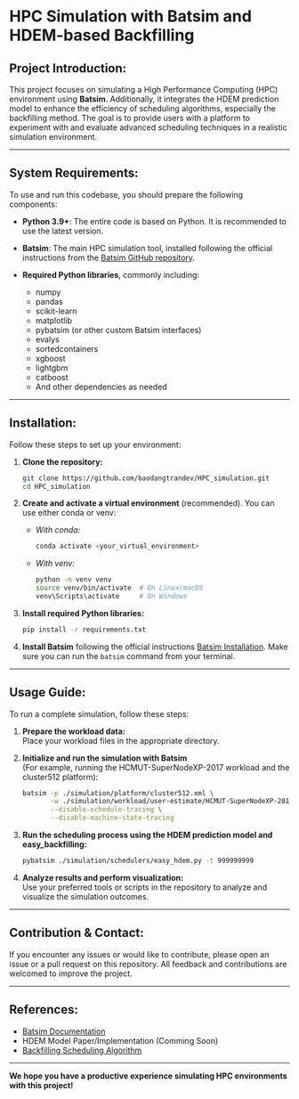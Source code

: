 # HPC Simulation with Batsim and HDEM-based Backfilling

## **Project Introduction:**

This project focuses on simulating a High Performance Computing (HPC) environment using **Batsim**. Additionally, it integrates the HDEM prediction model to enhance the efficiency of scheduling algorithms, especially the backfilling method. The goal is to provide users with a platform to experiment with and evaluate advanced scheduling techniques in a realistic simulation environment.

---

## **System Requirements:**

To use and run this codebase, you should prepare the following components:

- **Python 3.9+**: The entire code is based on Python. It is recommended to use the latest version.

- **Batsim**: The main HPC simulation tool, installed following the official instructions from the [Batsim GitHub repository](https://github.com/oar-team/batsim).

- **Required Python libraries**, commonly including:
    - numpy
    - pandas
    - scikit-learn
    - matplotlib
    - pybatsim (or other custom Batsim interfaces)
    - evalys
    - sortedcontainers
    - xgboost
    - lightgbm
    - catboost
    - And other dependencies as needed
---

## **Installation:**

Follow these steps to set up your environment:

1. **Clone the repository:**
    ```bash
    git clone https://github.com/baodangtrandev/HPC_simulation.git
    cd HPC_simulation
    ```

2. **Create and activate a virtual environment** (recommended). You can use either conda or venv:

    - *With conda:*
        ```bash
        conda activate <your_virtual_environment>
        ```

    - *With venv:*
        ```bash
        python -m venv venv
        source venv/bin/activate  # On Linux/macOS
        venv\Scripts\activate     # On Windows
        ```

3. **Install required Python libraries:**
    ```bash
    pip install -r requirements.txt
    ```

4. **Install Batsim** following the official instructions [Batsim Installation](https://batsim.readthedocs.io/en/latest/installation.html). Make sure you can run the `batsim` command from your terminal.

---

## **Usage Guide:**

To run a complete simulation, follow these steps:

1. **Prepare the workload data:**  
   Place your workload files in the appropriate directory.

2. **Initialize and run the simulation with Batsim**  
   (For example, running the HCMUT-SuperNodeXP-2017 workload and the cluster512 platform):
    ```bash
    batsim -p ./simulation/platform/cluster512.xml \
           -w ./simulation/workload/user-estimate/HCMUT-SuperNodeXP-2017.json \
           --disable-schedule-tracing \
           --disable-machine-state-tracing
    ```

3. **Run the scheduling process using the HDEM prediction model and easy_backfilling:**
    ```bash
    pybatsim ./simulation/schedulers/easy_hdem.py -t 999999999
    ```

4. **Analyze results and perform visualization:**  
   Use your preferred tools or scripts in the repository to analyze and visualize the simulation outcomes.

---

## **Contribution & Contact:**

If you encounter any issues or would like to contribute, please open an issue or a pull request on this repository. All feedback and contributions are welcomed to improve the project.

---

## **References:**

- [Batsim Documentation](https://batsim.readthedocs.io/)
- HDEM Model Paper/Implementation (Comming Soon)
- [Backfilling Scheduling Algorithm](https://en.wikipedia.org/wiki/Backfilling_(scheduling))

---

**We hope you have a productive experience simulating HPC environments with this project!**
